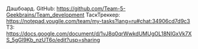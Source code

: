 Дашбоард.
GitHub: https://github.com/Team-5-Geekbrains/Team_development
ТаскТреккер: https://notepad.yougile.com/team/my-tasks?lang=ru#chat:34906cd7d9c3
ТЗ: https://docs.google.com/document/d/1vJ8q0qrWwkdUMUgOL18NIGxVk7XS_5gGl9Kb_nzUT6o/edit?usp=sharing
